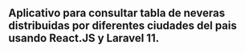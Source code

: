 ## Aplicativo para consultar tabla de neveras distribuidas por diferentes ciudades del pais usando React.JS y Laravel 11.